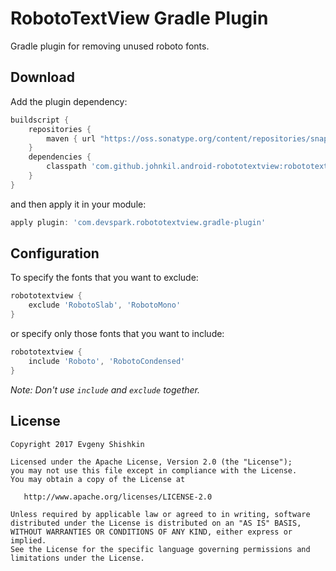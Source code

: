 RobotoTextView Gradle Plugin
============================

Gradle plugin for removing unused roboto fonts.


Download
--------

Add the plugin dependency:

``` groovy
buildscript {
    repositories {
        maven { url "https://oss.sonatype.org/content/repositories/snapshots" }
    }
    dependencies {
        classpath 'com.github.johnkil.android-robototextview:robototextview-gradle-plugin:3.0.0-SNAPSHOT'
    }
}
```

and then apply it in your module:

```groovy
apply plugin: 'com.devspark.robototextview.gradle-plugin'
```


Configuration
-------------

To specify the fonts that you want to exclude:

```groovy
robototextview {
    exclude 'RobotoSlab', 'RobotoMono'
}
```

or specify only those fonts that you want to include:

```groovy
robototextview {
    include 'Roboto', 'RobotoCondensed'
}
```

_Note: Don't use `include` and `exclude` together._


License
-------

    Copyright 2017 Evgeny Shishkin

    Licensed under the Apache License, Version 2.0 (the "License");
    you may not use this file except in compliance with the License.
    You may obtain a copy of the License at
    
       http://www.apache.org/licenses/LICENSE-2.0
    
    Unless required by applicable law or agreed to in writing, software
    distributed under the License is distributed on an "AS IS" BASIS,
    WITHOUT WARRANTIES OR CONDITIONS OF ANY KIND, either express or implied.
    See the License for the specific language governing permissions and
    limitations under the License.
